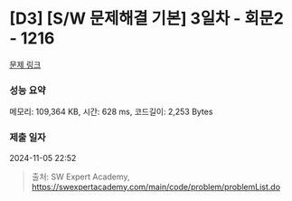 # [D3] [S/W 문제해결 기본] 3일차 - 회문2 - 1216 

[문제 링크](https://swexpertacademy.com/main/code/problem/problemDetail.do?contestProbId=AV14Rq5aABUCFAYi) 

### 성능 요약

메모리: 109,364 KB, 시간: 628 ms, 코드길이: 2,253 Bytes

### 제출 일자

2024-11-05 22:52



> 출처: SW Expert Academy, https://swexpertacademy.com/main/code/problem/problemList.do
